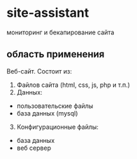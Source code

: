 # site-assistant
мониторинг и бекапирование сайта

## область применения
Веб-сайт. 
Состоит из:
 1. Файлов сайта (html, css, js, php и т.п.)
 2. Данных:
  - пользовательские файлы
  - база данных (mysql)
 3. Конфигурационные файлы:
  - база данных
  - веб сервер
